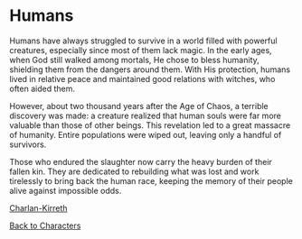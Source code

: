 # Humans

Humans have always struggled to survive in a world filled with powerful creatures, especially since most of them lack magic. In the early ages, when God still walked among mortals, He chose to bless humanity, shielding them from the dangers around them. With His protection, humans lived in relative peace and maintained good relations with witches, who often aided them.

However, about two thousand years after the Age of Chaos, a terrible discovery was made: a creature realized that human souls were far more valuable than those of other beings. This revelation led to a great massacre of humanity. Entire populations were wiped out, leaving only a handful of survivors.

Those who endured the slaughter now carry the heavy burden of their fallen kin. They are dedicated to rebuilding what was lost and work tirelessly to bring back the human race, keeping the memory of their people alive against impossible odds.

[Charlan-Kirreth](Humans/Charlan-Kirreth.md)

[Back to Characters](characters.md)
